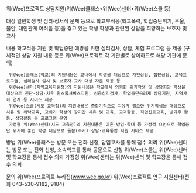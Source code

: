 위(Wee)프로젝트 상담지원(위(Wee)클래스•위(Wee)센터•위(Wee)스쿨 등)

대상
 일반학생 및 심리·정서적 문제 등으로 학교부적응(학교폭력, 학업중단위기, 우울, 불안, 대인관계 어려움 등)을 겪고 있는 학생
 학생과 관련된 상담을 희망하는 보호자 및 교사

내용
 학교적응 지원 및 학업중단 예방을 위한 심리검사, 상담, 체험 프로그램 등 제공 (구체적인 상담 지원 내용 등은 위(Wee)프로젝트 각 기관별로 상이하므로 해당 기관에 문의)

     위(Wee)클래스(학교)의 지원내용은 교내에서 학생을 대상으로 개인상담, 집단상담, 교육프로그램, 심리검사 실시 및 보호자·교사 대상 자문 제공 등
     위(Wee)센터(지역교육지원청)의 지원내용은 학교에서 의뢰한 위기학생 및 상담희망 학생을 대상으로 진단·상담·치유 원스톱서비스지원, 심층심리검사, 학업중단숙려제 상담지원, 지역사회 연계 등 서비스 제공
     위(Wee)스쿨(시도 교육청)의 지원내용은 중장기적으로 치유가 필요한 위기학생을 대상으로 치유 및 위탁교육, 고위기 학생의 장기간 치유 및 교육, 교과활동, 직업진로교육, 방과후 활동, 상담활동 등 프로그램 운영
     가정형 위(Wee)센터(시도 교육청)의 지원내용은 이혼·방임·학대 등 가정적 요인으로 학업중단 위기에 놓인 학생 대상으로 돌봄(주거)·상담·교육통합 지원 서비스 제공

방법
 위(Wee)클래스는 방문 또는 전화 신청, 담임교사를 통해 접수 의뢰
 위(Wee)센터는 방문 또는 전화 신청, 소속학교를 통해 공문으로 신청
 위(Wee)스쿨는 위(Wee)센터 및 학교장을 통해 접수 의뢰
 가정형 위(Wee)센터는 위(Wee)센터 및 학교장을 통해 접수 의뢰

문의
 위(Wee)프로젝트 누리집(www.wee.go.kr)
 위(Wee)프로젝트 연구·지원센터(전화 043-530-9182, 9184)
